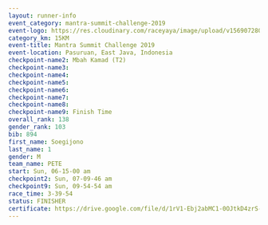 ```yaml
---
layout: runner-info 
event_category: mantra-summit-challenge-2019 
event-logo: https://res.cloudinary.com/raceyaya/image/upload/v1569072809/logo/mantra-image_segrbx.jpg
category_km: 15KM 
event-title: Mantra Summit Challenge 2019 
event-location: Pasuruan, East Java, Indonesia 
checkpoint-name2: Mbah Kamad (T2) 
checkpoint-name3: 
checkpoint-name4: 
checkpoint-name5: 
checkpoint-name6: 
checkpoint-name7: 
checkpoint-name8: 
checkpoint-name9: Finish Time
overall_rank: 138
gender_rank: 103
bib: 894
first_name: Soegijono
last_name: 1
gender: M
team_name: PETE
start: Sun, 06-15-00 am
checkpoint2: Sun, 07-09-46 am
checkpoint9: Sun, 09-54-54 am
race_time: 3-39-54
status: FINISHER
certificate: https://drive.google.com/file/d/1rV1-Ebj2abMC1-0OJtkD4zrS-gaZ4-AN/view?usp=sharing
---
```

